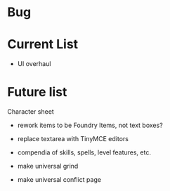 # Bug

# Current List
 - UI overhaul

# Future list
Character sheet
 - rework items to be Foundry Items, not text boxes?
 - replace textarea with TinyMCE editors


- compendia of skills, spells, level features, etc.
 
- make universal grind
- make universal conflict page